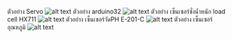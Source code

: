 ตัวอย่าง Servo
![alt text](https://www.img.in.th/images/95da1383c3f7a1fdc6c429d6a011cb35.jpg)
ตัวอย่าง arduino32
![alt text](https://www.img.in.th/images/849af9d01d83b300c25d37d88352fc2e.jpg)
ตัวอย่าง เซ็นเซอร์ชั่งน้ำหนัก load cell HX711
![alt text](https://www.img.in.th/images/6216ca21bcce51ac60891ce631e37443.jpg)
ตัวอย่าง เซ็นเซอร์วัดPH E-201-C
![alt text](https://www.img.in.th/images/f0056a76b6438cac24c4c3afd243f1a7.jpg)
ตัวอย่าง เซ็นเซอร์อุณหภูมิ
![alt text](https://www.img.in.th/images/06fd1f61ec707045ed459ba13afc77e4.jpg)
